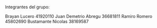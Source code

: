 Integrantes del grupo:

Brayan Lucero 41920110
Juan Demetrio Abregu 36681811
Ramiro Romero 45802690
Bustamante Nicolas 38169587